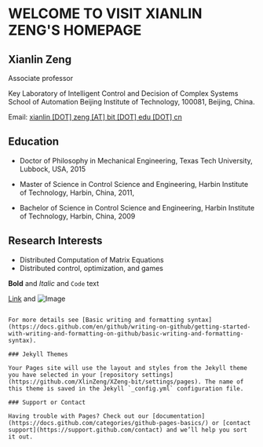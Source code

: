 # WELCOME TO VISIT XIANLIN ZENG'S HOMEPAGE

## Xianlin Zeng

Associate professor 

Key Laboratory of Intelligent Control and Decision of Complex Systems
School of Automation
Beijing Institute of Technology, 100081, Beijing, China. 

Email: [xianlin [DOT] zeng [AT] bit [DOT] edu [DOT] cn]()

## Education

- Doctor of Philosophy in Mechanical Engineering, Texas Tech University, Lubbock, USA, 2015

- Master of Science in Control Science and Engineering, Harbin Institute of Technology, Harbin, China, 2011,

- Bachelor of Science in Control Science and Engineering, Harbin Institute of Technology, Harbin, China, 2009

## Research Interests

- Distributed Computation of Matrix Equations
- Distributed control, optimization, and games


**Bold** and _Italic_ and `Code` text

[Link](url) and ![Image](src)
```

For more details see [Basic writing and formatting syntax](https://docs.github.com/en/github/writing-on-github/getting-started-with-writing-and-formatting-on-github/basic-writing-and-formatting-syntax).

### Jekyll Themes

Your Pages site will use the layout and styles from the Jekyll theme you have selected in your [repository settings](https://github.com/XlinZeng/XZeng-bit/settings/pages). The name of this theme is saved in the Jekyll `_config.yml` configuration file.

### Support or Contact

Having trouble with Pages? Check out our [documentation](https://docs.github.com/categories/github-pages-basics/) or [contact support](https://support.github.com/contact) and we’ll help you sort it out.
